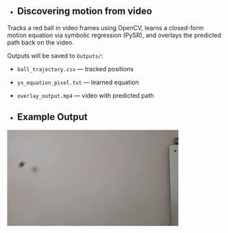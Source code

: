 - ## Discovering motion from video
Tracks a red ball in video frames using OpenCV, learns a closed-form motion equation via symbolic regression (PySR), and overlays the predicted path back on the video.

Outputs will be saved to `Outputs/`:
- `ball_trajectory.csv` — tracked positions
- `yx_equation_pixel.txt` — learned equation
- `overlay_output.mp4` — video with predicted path

- ## Example Output
![Demo](overlay_output.gif)



